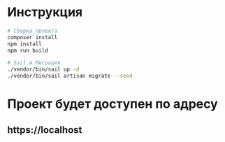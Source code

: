# Инструкция

```bash
# Cборка проекта
composer install
npm install
npm run build 
```

```bash
# Sail и Миграция
./vendor/bin/sail up -d
./vendor/bin/sail artisan migrate --seed
```

# Проект будет доступен по адресу

## https://localhost
